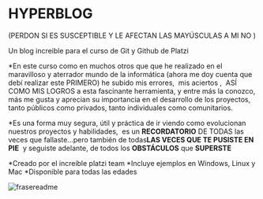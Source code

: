 # HYPERBLOG 

(PERDON SI ES SUSCEPTIBLE Y LE AFECTAN LAS MAYÚSCULAS A MI NO )

Un blog increible para el curso de Git y Github de Platzi

*En este curso como en muchos otros que que he realizado en el maravilloso y aterrador mundo de la informática (ahora me doy cuenta que debí realizar este PRIMERO) he subido mis errores,  mis aciertos ,  ASÍ COMO MIS LOGROS a esta fascinante herramienta, y entre más la conozco, más me gusta y aprecian su importancia en el desarrollo de los proyectos, tanto públicos como privados, tanto individuales como comunitarios.

*Es una forma muy segura, útil y práctica de ir viendo como evolucionan nuestros proyectos y habilidades,  es un **RECORDATORIO** DE TODAS las veces que fallaste...pero también de todas**LAS VECES QUE TE PUSISTE EN PIE**  y seguiste adelante, de todos los **OBSTÁCULOS** que **SUPERSTE**  

*Creado por el increible platzi team
*Incluye ejemplos en Windows, Linux y Mac
*Disponible para todas las edades

![frasereadme](https://github.com/GTLORD/hyperblog/assets/107153807/b1b7ba6b-0ac7-48f7-9aa5-27aea1a518a2)
